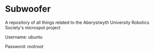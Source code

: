 # Subwoofer
A repository of all things related to the Aberystwyth University Robotics Society's microspot project

Username: ubuntu

Password: rootroot
